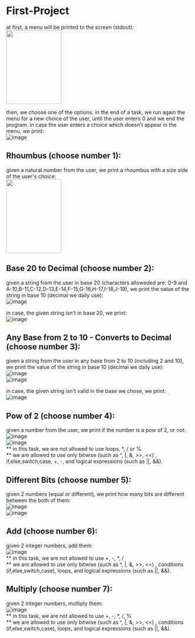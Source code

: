 # First-Project
at first, a menu will be printed to the screen (stdout):  
<img src="https://user-images.githubusercontent.com/83518959/191582992-a1b2eb46-9a47-4067-9d48-68d3b32122e9.png" width="150" height="200" />

then, we choose one of the options.
in the end of a task, we run again the menu for a new choice of the user, until the user enters 0
and we end the program.
in case the user enters a choice which doesn't appear in the menu, we print:  
![image](https://user-images.githubusercontent.com/83518959/191589352-c1d61b43-1a56-4914-94cb-f476186826d1.png)


## Rhoumbus (choose number 1):
given a natural number from the user, we print a rhoumbus with a size side of the user's choice:  
<img src="https://user-images.githubusercontent.com/83518959/191584251-4fb9697a-298f-48a6-b10e-fe485ff8cae4.png" width="150" height="200" />


## Base 20 to Decimal (choose number 2):
given a string from the user in base 20 (characters alloweded are: 0-9 and A-10,B-11,C-12,D-13,E-14,F-15,G-16,H-17,I-18,J-19), we print the value of the string in base 10 (decimal we daily use):  
![image](https://user-images.githubusercontent.com/83518959/191585166-073177dc-d9dd-464f-92cc-699aed5ae8b7.png)

in case, the given string isn't in base 20, we print:  
![image](https://user-images.githubusercontent.com/83518959/191585293-657a55da-e970-400a-be31-e8292c3ea5dc.png)


## Any Base from 2 to 10 - Converts to Decimal (choose number 3):  
given a string from the user in any base from 2 to 10 (including 2 and 10), we print the value
of the string in base 10 (decimal we daily use):  
![image](https://user-images.githubusercontent.com/83518959/191585757-d3f41206-3324-4619-a19b-496aea96e891.png)  
![image](https://user-images.githubusercontent.com/83518959/191585831-a33db9ad-e1ec-42e7-842a-d8df5c512e61.png)

in case, the given string isn't valid in the base we chose, we print:  
![image](https://user-images.githubusercontent.com/83518959/191586044-7cfe492b-3821-46e6-b986-108bd03582ed.png)


## Pow of 2 (choose number 4):
given a number from the user, we print if the number is a pow of 2, or not:  
![image](https://user-images.githubusercontent.com/83518959/191586440-9763b827-3122-4df6-b8cb-8555bad214e3.png)  
![image](https://user-images.githubusercontent.com/83518959/191586555-25b07676-843f-4182-9676-079419616c6a.png)  
** in this task, we are not allowed to use loops, *, / or %.  
** we are allowed to use only bitwise (such as ^, |, &, >>, <<) , if,else,switch,case, +, -, and logical expressions
(such as ||, &&).


## Different Bits (choose number 5):
given 2 numbers (equal or different), we print how many bits are different between the both of them:  
![image](https://user-images.githubusercontent.com/83518959/191589529-66cdbb51-ddba-4d48-a0b5-f73f736f3cff.png)  
![image](https://user-images.githubusercontent.com/83518959/191589595-7875f31e-755b-4b39-aaa8-49635950db9f.png)  


## Add (choose number 6):
given 2 integer numbers, add them:  
![image](https://user-images.githubusercontent.com/83518959/191590088-e227e282-d8fe-418f-9597-7d6b0c3541ea.png)  
** in this task, we are not allowed to use +, -, *, /  
** we are allowed to use only bitwise (such as ^, |, &, >>, <<) , conditions (if,else,switch,case), loops, and logical expressions (such as ||, &&).

## Multiply (choose number 7):
given 2 integer numbers, multiply them:  
![image](https://user-images.githubusercontent.com/83518959/191590143-2f08085c-be75-4c7a-93ed-833abe3d3eac.png)  
** in this task, we are not allowed to use +, -, *, /, %    
** we are allowed to use only bitwise (such as ^, |, &, >>, <<) , conditions (if,else,switch,case), loops, and logical expressions (such as ||, &&).
